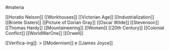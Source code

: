 #materia

[[Horatio Nelson]]
[[Workhouses]]
[[Victorian Age]]
[[Industrialization]]
[[Bronte Sisters]]
[[Picture of Dorian Gray]]
[[Oscar Wilde]]
[[Stevenson]]
[[Thomas Hardy]]
[[Mountaineering]]
[[Women]]
[[20th Century]]
[[Colonial Conflict]]
[[WorldWarOne]]
[[Orwell]]



[[Verifica-ing]]: > [[Modernism]] e [[James Joyce]]